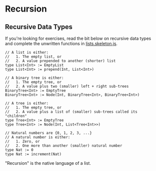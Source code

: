 # Recursion

## Recursive Data Types

If you're looking for exercises, read the bit below on recursive data types and complete the unwritten functions in [lists.skeleton.js](./lists.skeleton.js).

```text
// A list is either:
//   1. The empty list, or
//   2. A value prepended to another (shorter) list
type List<Int> := EmptyList
type List<Int> := prepend(Int, List<Int>)

// A binary tree is either:
//   1. The empty tree, or
//   2. A value plus two (smaller) left + right sub-trees
BinaryTree<Int> := EmptyTree
BinaryTree<Int> := Node(Int, BinaryTree<Int>, BinaryTree<Int>)

// A tree is either:
//   1. The empty tree, or
//   2. A value plus a list of (smaller) sub-trees called its "children"
type Tree<Int> := EmptyTree
type Tree<Int> := Node(Int, List<Tree<Int>>)

// Natural numbers are {0, 1, 2, 3, ...}
// A natural number is either:
//   1. Zero, or
//   2. One more than another (smaller) natural number
type Nat := 0
type Nat := increment(Nat)
```

"Recursion" is the native language of a list.
